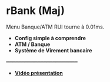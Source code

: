 # rBank (Maj)
Menu Banque/ATM RUI tourne à 0.01ms.

- __Config simple à comprendre__
- __ATM / Banque__
- __Système de Virement bancaire__

━━━━━━━━━━━━━━━━━━━━━━━

- __[Vidéo présentation](https://streamable.com/vvjzud)__
